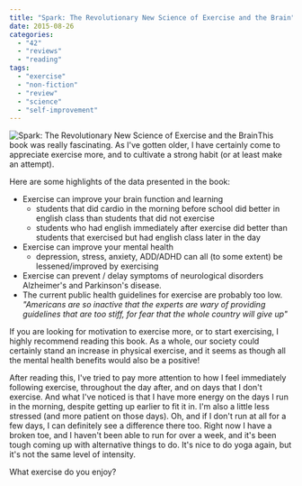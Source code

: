 ```yaml
---
title: "Spark: The Revolutionary New Science of Exercise and the Brain"
date: 2015-08-26
categories: 
  - "42"
  - "reviews"
  - "reading"
tags: 
  - "exercise"
  - "non-fiction"
  - "review"
  - "science"
  - "self-improvement"
---
```


![Spark: The Revolutionary New Science of Exercise and the Brain](images/721609.jpg)This book was really fascinating. As I've gotten older, I have certainly come to appreciate exercise more, and to cultivate a strong habit (or at least make an attempt).

Here are some highlights of the data presented in the book:

- Exercise can improve your brain function and learning
    - students that did cardio in the morning before school did better in english class than students that did not exercise 
    - students who had english immediately after exercise did better than students that exercised but had english class later in the day
- Exercise can improve your mental health
    - depression, stress, anxiety, ADD/ADHD can all (to some extent) be lessened/improved by exercising
- Exercise can prevent / delay symptoms of neurological disorders Alzheimer's and Parkinson's disease.
- The current public health guidelines for exercise are probably too low. _"Americans are so inactive that the experts are wary of providing guidelines that are too stiff, for fear that the whole country will give up"_

If you are looking for motivation to exercise more, or to start exercising, I highly recommend reading this book. As a whole, our society could certainly stand an increase in physical exercise, and it seems as though all the mental health benefits would also be a positive!

After reading this, I've tried to pay more attention to how I feel immediately following exercise, throughout the day after, and on days that I don't exercise. And what I've noticed is that I have more energy on the days I run in the morning, despite getting up earlier to fit it in. I'm also a little less stressed (and more patient on those days). Oh, and if I don't run at all for a few days, I can definitely see a difference there too. Right now I have a broken toe, and I haven't been able to run for over a week, and it's been tough coming up with alternative things to do. It's nice to do yoga again, but it's not the same level of intensity.

What exercise do you enjoy?
